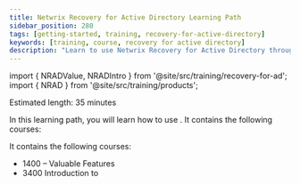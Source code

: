 ```yaml
---
title: Netwrix Recovery for Active Directory Learning Path
sidebar_position: 280
tags: [getting-started, training, recovery-for-active-directory]
keywords: [training, course, recovery for active directory]
description: "Learn to use Netwrix Recovery for Active Directory through courses"
---
```


import { NRADValue, NRADIntro } from '@site/src/training/recovery-for-ad';
import { NRAD } from '@site/src/training/products';


Estimated length: 35 minutes

In this learning path, you will learn how to use <NRAD />. It contains the following courses:

It contains the following courses:

* 1400 <NRAD /> – Valuable Features
* 3400 Introduction to <NRAD />

<NRADValue />

<NRADIntro />
